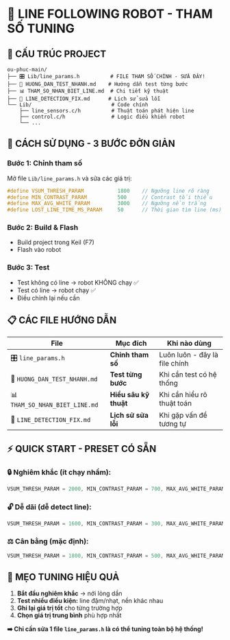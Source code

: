 # 🤖 LINE FOLLOWING ROBOT - THAM SỐ TUNING

## 📂 **CẤU TRÚC PROJECT**

```
ou-phuc-main/
├── 🎛️ Lib/line_params.h          # FILE THAM SỐ CHÍNH - SỬA ĐÂY!
├── 📖 HUONG_DAN_TEST_NHANH.md    # Hướng dẫn test từng bước
├── 📊 THAM_SO_NHAN_BIET_LINE.md  # Chi tiết kỹ thuật
├── 🔧 LINE_DETECTION_FIX.md      # Lịch sử sửa lỗi
└── Lib/                          # Code chính
    ├── line_sensors.c/h          # Thuật toán phát hiện line
    ├── control.c/h               # Logic điều khiển robot
    └── ...
```

## 🚀 **CÁCH SỬ DỤNG - 3 BƯỚC ĐỞN GIẢN**

### **Bước 1: Chỉnh tham số**

Mở file `Lib/line_params.h` và sửa các giá trị:

```c
#define VSUM_THRESH_PARAM           1800    // Ngưỡng line rõ ràng
#define MIN_CONTRAST_PARAM          500     // Contrast tối thiểu
#define MAX_AVG_WHITE_PARAM         3000    // Ngưỡng nền trắng
#define LOST_LINE_TIME_MS_PARAM     50      // Thời gian tìm line (ms)
```

### **Bước 2: Build & Flash**

- Build project trong Keil (F7)
- Flash vào robot

### **Bước 3: Test**

- Test không có line → robot KHÔNG chạy ✅
- Test có line → robot chạy ✅
- Điều chỉnh lại nếu cần

## 📋 **CÁC FILE HƯỚNG DẪN**

| File                           | Mục đích              | Khi nào dùng                  |
| ------------------------------ | --------------------- | ----------------------------- |
| 🎛️ `line_params.h`             | **Chỉnh tham số**     | Luôn luôn - đây là file chính |
| 📖 `HUONG_DAN_TEST_NHANH.md`   | **Test từng bước**    | Khi cần test có hệ thống      |
| 📊 `THAM_SO_NHAN_BIET_LINE.md` | **Hiểu sâu kỹ thuật** | Khi cần hiểu rõ thuật toán    |
| 🔧 `LINE_DETECTION_FIX.md`     | **Lịch sử sửa lỗi**   | Khi gặp vấn đề tương tự       |

## ⚡ **QUICK START - PRESET CÓ SẴN**

### 🔒 **Nghiêm khắc** (ít chạy nhầm):

```c
VSUM_THRESH_PARAM = 2000, MIN_CONTRAST_PARAM = 700, MAX_AVG_WHITE_PARAM = 2800
```

### 🔓 **Dễ dãi** (dễ detect line):

```c
VSUM_THRESH_PARAM = 1600, MIN_CONTRAST_PARAM = 300, MAX_AVG_WHITE_PARAM = 3200
```

### ⚖️ **Cân bằng** (mặc định):

```c
VSUM_THRESH_PARAM = 1800, MIN_CONTRAST_PARAM = 500, MAX_AVG_WHITE_PARAM = 3000
```

## 🎯 **MẸO TUNING HIỆU QUẢ**

1. **Bắt đầu nghiêm khắc** → nới lỏng dần
2. **Test nhiều điều kiện:** line đậm/nhạt, nền khác nhau
3. **Ghi lại giá trị tốt** cho từng trường hợp
4. **Chọn giá trị trung bình** phù hợp nhất

**➡️ Chỉ cần sửa 1 file `line_params.h` là có thể tuning toàn bộ hệ thống!**
